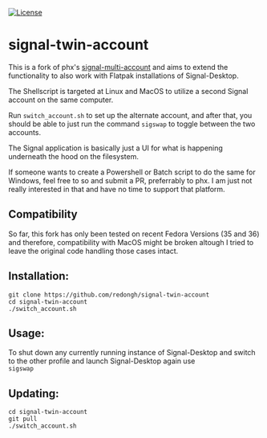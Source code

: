 [![License](https://img.shields.io/badge/license-MIT-green.svg)](https://opensource.org/licenses/MIT)

# signal-twin-account

This is a fork of phx's [signal-multi-account](https://github.com/phx/signal-multi-account) and aims to extend the functionality to also work with Flatpak installations of Signal-Desktop.

The Shellscript is targeted at Linux and MacOS to utilize a second Signal account on the same computer.

Run `switch_account.sh` to set up the alternate account, and after that, you should be able to just run the command `sigswap` to toggle between the two accounts.

The Signal application is basically just a UI for what is happening underneath the hood on the filesystem.

If someone wants to create a Powershell or Batch script to do the same for Windows, feel free to so and submit a PR, preferrably to phx. I am just not really interested in that and have no time to support that platform.

## Compatibility

So far, this fork has only been tested on recent Fedora Versions (35 and 36) and therefore, compatibility with MacOS might be broken altough I tried to leave the original code handling those cases intact.

## Installation:

```
git clone https://github.com/redongh/signal-twin-account
cd signal-twin-account
./switch_account.sh
```

## Usage:

To shut down any currently running instance of Signal-Desktop and switch to the other profile and launch Signal-Desktop again use  
`sigswap`

## Updating:

```
cd signal-twin-account
git pull
./switch_account.sh
```

